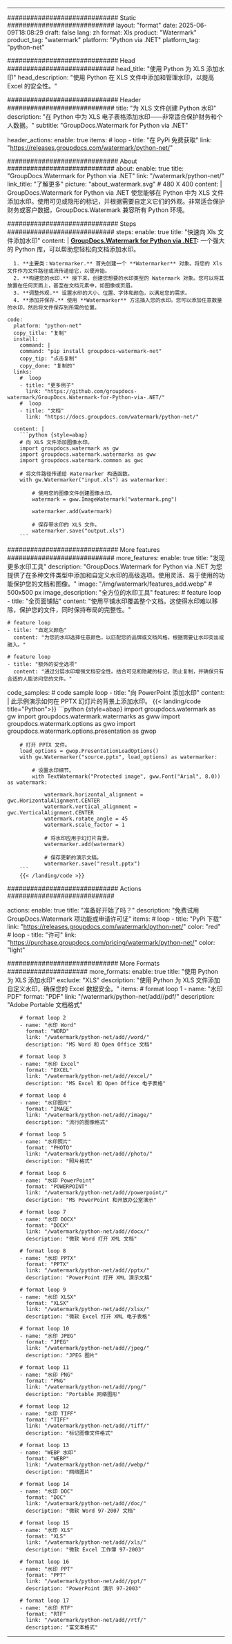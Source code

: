 
---
############################# Static ############################
layout: "format"
date:  2025-06-09T18:08:29
draft: false
lang: zh
format: Xls
product: "Watermark"
product_tag: "watermark"
platform: "Python via .NET"
platform_tag: "python-net"

############################# Head ############################
head_title: "使用 Python 为 XLS 添加水印"
head_description: "使用 Python 在 XLS 文件中添加和管理水印，以提高 Excel 的安全性。"

############################# Header ############################
title: "为 XLS 文件创建 Python 水印" 
description: "在 Python 中为 XLS 电子表格添加水印——非常适合保护财务和个人数据。"
subtitle: "GroupDocs.Watermark for Python via .NET" 

header_actions:
  enable: true
  items:
    #  loop
    - title: "在 PyPi 免费获取"
      link: "https://releases.groupdocs.com/watermark/python-net/"
      
############################# About ############################
about:
    enable: true
    title: "GroupDocs.Watermark for Python via .NET"
    link: "/watermark/python-net/"
    link_title: "了解更多"
    picture: "about_watermark.svg" # 480 X 400
    content: |
       GroupDocs.Watermark for Python via .NET 使您能够在 Python 中为 XLS 文件添加水印。使用可见或隐形的标记，并根据需要自定义它们的外观。非常适合保护财务或客户数据，GroupDocs.Watermark 兼容所有 Python 环境。

############################# Steps ############################
steps:
    enable: true
    title: "快速向 Xls 文件添加水印"
    content: |
      **[GroupDocs.Watermark for Python via .NET](https://products.groupdocs.com/watermark/python-net/):** 一个强大的 Python 库，可以帮助您轻松向文档添加水印。
      
      1. **主要类：Watermarker.** 首先创建一个 **Watermarker** 对象。将您的 Xls 文件作为文件路径或流传递给它，以便开始。
      2. **构建您的水印.** 接下来，创建您想要的水印类型的 Watermark 对象。您可以将其放置在任何页面上，甚至在文档元素中，如图像或页眉。
      3. **调整外观.** 设置水印的大小、位置、字体和颜色，以满足您的需求。
      4. **添加并保存.** 使用 **Watermarker** 方法插入您的水印。您可以添加任意数量的水印，然后将文件保存到所需的位置。
   
    code:
      platform: "python-net"
      copy_title: "复制"
      install:
        command: |
        command: "pip install groupdocs-watermark-net"
        copy_tip: "点击复制"
        copy_done: "复制的"
      links:
        #  loop
        - title: "更多例子"
          link: "https://github.com/groupdocs-watermark/GroupDocs.Watermark-for-Python-via-.NET/"
        #  loop
        - title: "文档"
          link: "https://docs.groupdocs.com/watermark/python-net/"
          
      content: |
        ```python {style=abap}
        # 向 XLS 文件添加图像水印。
        import groupdocs.watermark as gw
        import groupdocs.watermark.watermarks as gww
        import groupdocs.watermark.common as gwс

        # 将文件路径传递给 Watermarker 构造函数。
        with gw.Watermarker("input.xls") as watermarker:

            # 使用您的图像文件创建图像水印。
            watermark = gww.ImageWatermark("watermark.png")

            watermarker.add(watermark)

            # 保存带水印的 XLS 文件。
            watermarker.save("output.xls")
        ```  

############################# More features ############################
more_features:
  enable: true
  title: "发现更多水印工具"
  description: "GroupDocs.Watermark for Python via .NET 为您提供了在多种文件类型中添加和自定义水印的高级选项。使用灵活、易于使用的功能保护您的文档和图像。"
  image: "/img/watermark/features_add.webp" # 500x500 px
  image_description: "全方位的水印工具"
  features:
    # feature loop
    - title: "全页面铺贴"
      content: "使用平铺水印覆盖整个文档。这使得水印难以移除，保护您的文件，同时保持布局的完整性。"

    # feature loop
    - title: "自定义颜色"
      content: "为您的水印选择任意颜色，以匹配您的品牌或文档风格。根据需要让水印突出或融入。"

    # feature loop
    - title: "额外的安全选项"
      content: "通过分层水印增强文档安全性。结合可见和隐藏的标记，防止复制，并确保只有合适的人能访问您的文件。"
      
  code_samples:
    # code sample loop
    - title: "向 PowerPoint 添加水印"
      content: |
        此示例演示如何在 PPTX 幻灯片的背景上添加水印。
        {{< landing/code title="Python">}}
        ```python {style=abap}
        import groupdocs.watermark as gw
        import groupdocs.watermark.watermarks as gww
        import groupdocs.watermark.options as gwo
        import groupdocs.watermark.options.presentation as gwop

        # 打开 PPTX 文件。
        load_options = gwop.PresentationLoadOptions()
        with gw.Watermarker("source.pptx", load_options) as watermarker:

            # 设置水印细节。
            with TextWatermark("Protected image", gww.Font("Arial", 8.0)) as watermark:

                watermark.horizontal_alignment = gwс.HorizontalAlignment.CENTER
                watermark.vertical_alignment = gwс.VerticalAlignment.CENTER
                watermark.rotate_angle = 45
                watermark.scale_factor = 1

                # 将水印应用于幻灯片背景。
                watermarker.add(watermark)

                # 保存更新的演示文稿。
                watermarker.save("result.pptx")
        ```
        {{< /landing/code >}}


############################# Actions ############################

actions:
  enable: true
  title: "准备好开始了吗？"
  description: "免费试用 GroupDocs.Watermark 项功能或申请许可证"
  items:
    #  loop
    - title: "PyPi 下载"
      link: "https://releases.groupdocs.com/watermark/python-net/"
      color: "red"
        #  loop
    - title: "许可"
      link: "https://purchase.groupdocs.com/pricing/watermark/python-net/"
      color: "light"


############################# More Formats #####################
more_formats:
    enable: true
    title: "使用 Python 为 XLS 添加水印"
    exclude: "XLS"
    description: "使用 Python 为 XLS 文件添加自定义水印，确保您的 Excel 数据安全。"
    items: 
        # format loop 1
        - name: "水印 PDF"
          format: "PDF"
          link: "/watermark/python-net/add//pdf/"
          description: "Adobe Portable 文档格式"

        # format loop 2
        - name: "水印 Word"
          format: "WORD"
          link: "/watermark/python-net/add//word/"
          description: "MS Word 和 Open Office 文档"
          
        # format loop 3
        - name: "水印 Excel"
          format: "EXCEL"
          link: "/watermark/python-net/add//excel/"
          description: "MS Excel 和 Open Office 电子表格"

        # format loop 4
        - name: "水印图片"
          format: "IMAGE"
          link: "/watermark/python-net/add//image/"
          description: "流行的图像格式"

        # format loop 5
        - name: "水印照片"
          format: "PHOTO"
          link: "/watermark/python-net/add//photo/"
          description: "照片格式"

        # format loop 6
        - name: "水印 PowerPoint"
          format: "POWERPOINT"
          link: "/watermark/python-net/add//powerpoint/"
          description: "MS PowerPoint 和开放办公室演示"

        # format loop 7
        - name: "水印 DOCX"
          format: "DOCX"
          link: "/watermark/python-net/add//docx/"
          description: "微软 Word 打开 XML 文档"
          
        # format loop 8
        - name: "水印 PPTX"
          format: "PPTX"
          link: "/watermark/python-net/add//pptx/"
          description: "PowerPoint 打开 XML 演示文稿"
          
        # format loop 9
        - name: "水印 XLSX"
          format: "XLSX"
          link: "/watermark/python-net/add//xlsx/"
          description: "微软 Excel 打开 XML 电子表格"

        # format loop 10
        - name: "水印 JPEG"
          format: "JPEG"
          link: "/watermark/python-net/add//jpeg/"
          description: "JPEG 图片"

        # format loop 11
        - name: "水印 PNG"
          format: "PNG"
          link: "/watermark/python-net/add//png/"
          description: "Portable 网络图形"

        # format loop 12
        - name: "水印 TIFF"
          format: "TIFF"
          link: "/watermark/python-net/add//tiff/"
          description: "标记图像文件格式"

        # format loop 13
        - name: "WEBP 水印"
          format: "WEBP"
          link: "/watermark/python-net/add//webp/"
          description: "网络图片"

        # format loop 14
        - name: "水印 DOC"
          format: "DOC"
          link: "/watermark/python-net/add//doc/"
          description: "微软 Word 97-2007 文档"

        # format loop 15
        - name: "水印 XLS"
          format: "XLS"
          link: "/watermark/python-net/add//xls/"
          description: "微软 Excel 工作簿 97-2003"

        # format loop 16
        - name: "水印 PPT"
          format: "PPT"
          link: "/watermark/python-net/add//ppt/"
          description: "PowerPoint 演示 97-2003"

        # format loop 17
        - name: "水印 RTF"
          format: "RTF"
          link: "/watermark/python-net/add//rtf/"
          description: "富文本格式"

---
